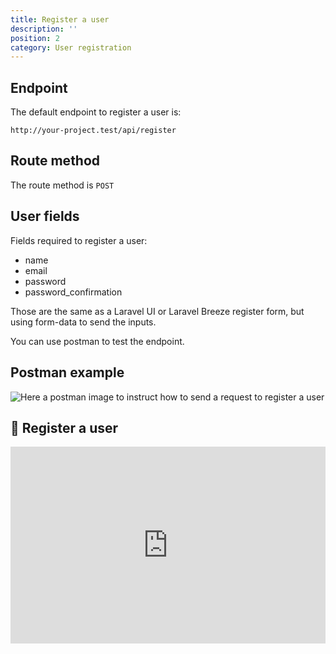 ```yaml
---
title: Register a user
description: ''
position: 2
category: User registration
---
```


## Endpoint

The default endpoint to register a user is:

```
http://your-project.test/api/register
```

## Route method

The route method is `POST`

## User fields

Fields required to register a user:

- name
- email
- password
- password_confirmation

Those are the same as a Laravel UI or Laravel Breeze register form, but using form-data to send the inputs.

You can use postman to test the endpoint.

## Postman example

![Here a postman image to instruct how to send a request to register a user](/images/postman-register-user-screenshot.png)

## 🍿 Register a user

<iframe style="width: 100%" height="315" src="https://www.youtube.com/embed/tRZtmR6Qhgg" frameborder="0" allow="accelerometer; autoplay; clipboard-write; encrypted-media; gyroscope; picture-in-picture" allowfullscreen></iframe>